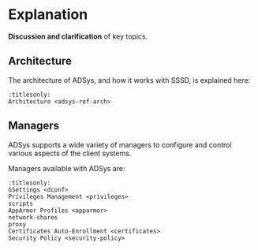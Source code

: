 # Explanation

**Discussion and clarification** of key topics.

## Architecture

The architecture of ADSys, and how it works with SSSD, is explained here:

```{toctree}
:titlesonly:
Architecture <adsys-ref-arch>
```

## Managers

ADSys supports a wide variety of managers to configure and control various
aspects of the client systems.

Managers available with ADSys are:

```{toctree}
:titlesonly:
GSettings <dconf>
Privileges Management <privileges>
scripts
AppArmor Profiles <apparmor>
network-shares
proxy
Certificates Auto-Enrollment <certificates>
Security Policy <security-policy>
```
